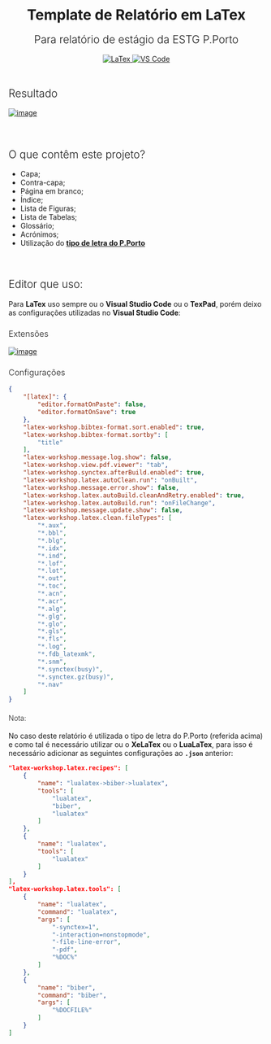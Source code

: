 <h1 align="center">Template de Relatório em LaTex</h1>
<h2 style="font-weight: 300; margin-top: 0" align="center">Para relatório de estágio da ESTG P.Porto</h2>

<div align="center">
<a href="#">
<img alt="LaTex" src="https://img.shields.io/badge/Latex%20-%23008080.svg?&style=for-the-badge&logo=latex&logoColor=white"/>
</a>
<a href="#">
<img alt="VS Code" src="https://img.shields.io/badge/Visual%20Studio%20Code%20-%23007ACC.svg?&style=for-the-badge&logo=visual-studio-code&logoColor=white"/>
</a>
</div>

<br />

<h2 style="font-weight: 300;">Resultado</h2>

<a href="#"><img src="https://i.ibb.co/fpYTqhx/image.png" alt="image" border="0"></a>

<br />

<h2 style="font-weight: 300;">O que contêm este projeto?</h2>

- Capa;
- Contra-capa;
- Página em branco;
- Índice;
- Lista de Figuras;
- Lista de Tabelas;
- Glossário;
- Acrónimos;
- Utilização do **[tipo de letra do P.Porto](https://www.ipp.pt/comunicacao/marca-pporto)**


<br />

<h2 style="font-weight: 300;">Editor que uso:</h2>

Para **LaTex** uso sempre ou o **Visual Studio Code** ou o **TexPad**, porém deixo as configurações utilizadas no **Visual Studio Code**:


<h3 style="font-weight: 300;">Extensões</h3>

<a href="https://marketplace.visualstudio.com/items?itemName=James-Yu.latex-workshop">
<img src="https://i.ibb.co/VvKLgBp/image.png" alt="image" border="0">
</a>

<h3 style="font-weight: 300;">Configurações</h3>

```json
{
	"[latex]": {
		"editor.formatOnPaste": false,
		"editor.formatOnSave": true
	},
	"latex-workshop.bibtex-format.sort.enabled": true,
	"latex-workshop.bibtex-format.sortby": [
		"title"
	],
	"latex-workshop.message.log.show": false,
	"latex-workshop.view.pdf.viewer": "tab",
	"latex-workshop.synctex.afterBuild.enabled": true,
	"latex-workshop.latex.autoClean.run": "onBuilt",
	"latex-workshop.message.error.show": false,
	"latex-workshop.latex.autoBuild.cleanAndRetry.enabled": true,
	"latex-workshop.latex.autoBuild.run": "onFileChange",
	"latex-workshop.message.update.show": false,
	"latex-workshop.latex.clean.fileTypes": [
		"*.aux",
		"*.bbl",
		"*.blg",
		"*.idx",
		"*.ind",
		"*.lof",
		"*.lot",
		"*.out",
		"*.toc",
		"*.acn",
		"*.acr",
		"*.alg",
		"*.glg",
		"*.glo",
		"*.gls",
		"*.fls",
		"*.log",
		"*.fdb_latexmk",
		"*.snm",
		"*.synctex(busy)",
		"*.synctex.gz(busy)",
		"*.nav"
	]
}
```

<h4 style="font-weight:300">Nota:</h4>

No caso deste relatório é utilizada o tipo de letra do P.Porto (referida acima) e como tal é necessário utilizar ou o **XeLaTex** ou o **LuaLaTex**, para isso é necessário adicionar as seguintes configurações ao **`.json`** anterior:

```json
"latex-workshop.latex.recipes": [
	{
		"name": "lualatex->biber->lualatex",
		"tools": [
			"lualatex",
			"biber",
			"lualatex"
		]
	},
	{
		"name": "lualatex",
		"tools": [
			"lualatex"
		]
	}
],
"latex-workshop.latex.tools": [
	{
		"name": "lualatex",
		"command": "lualatex",
		"args": [
			"-synctex=1",
			"-interaction=nonstopmode",
			"-file-line-error",
			"-pdf",
			"%DOC%"
		]
	},
	{
		"name": "biber",
		"command": "biber",
		"args": [
			"%DOCFILE%"
		]
	}
]
```